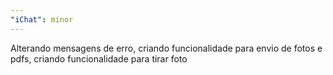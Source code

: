 ```yaml
---
"iChat": minor
---
```


Alterando mensagens de erro, criando funcionalidade para envio de fotos e pdfs, criando funcionalidade para tirar foto
